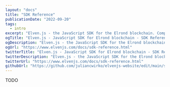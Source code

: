 ```yaml
---
layout: "docs"
title: "SDK Reference"
publicationDate: "2022-09-20"
tags:
  - intro
excerpt: "Elven.js - the JavaScript SDK for the Elrond blockchain. Compact and simplified wrapper for erdjs!"
ogTitle: "Elven.js - JavaScript SDK for Elrond blockchain - SDK Reference!"
ogDescription: "Elven.js - the JavaScript SDK for the Elrond blockchain. Compact and simplified wrapper for erdjs!"
ogUrl: "https://www.elvenjs.com/docs/sdk-reference.html"
twitterTitle: "Elven.js - JavaScript SDK for Elrond blockchain - SDK Reference!"
twitterDescription: "Elven.js - the JavaScript SDK for the Elrond blockchain. Compact and simplified wrapper for erdjs!"
twitterUrl: "https://www.elvenjs.com/docs/sdk-reference.html"
githubUrl: "https://github.com/juliancwirko/elvenjs-website/edit/main/src/docs/sdk-reference.md"
---
```


TODO
